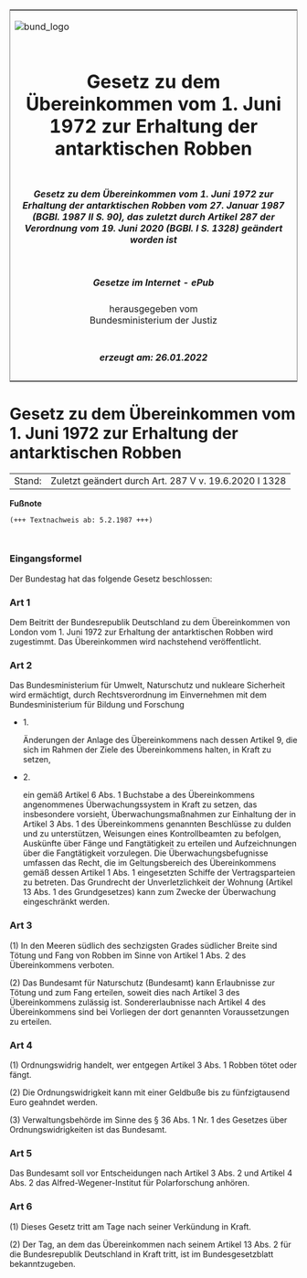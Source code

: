 <span id="DECKBLATT.html"></span>

<table border="0" frame="border" width="100%">

<tr valign="top">

<td align="left">

![bund\_logo](BfJ_2021_Web_de_de.gif)

</td>

<td align="right">

 

</td>

</tr>

<tr align="center" valign="middle">

<td colspan="2">

# Gesetz zu dem Übereinkommen vom 1. Juni 1972 zur Erhaltung der antarktischen Robben

</td>

</tr>

<tr align="center" valign="middle">

<td colspan="2">

##### Gesetz zu dem Übereinkommen vom 1. Juni 1972 zur Erhaltung der antarktischen Robben vom 27. Januar 1987 (BGBl. 1987 II S. 90), das zuletzt durch Artikel 287 der Verordnung vom 19. Juni 2020 (BGBl. I S. 1328) geändert worden ist

</td>

</tr>

<tr align="center" valign="middle">

<td colspan="2">

  
  

##### Gesetze im Internet - ePub  
  
herausgegeben vom  
Bundesministerium der Justiz

</td>

</tr>

<tr align="center" valign="bottom">

<td colspan="2">

  
  

##### erzeugt am: 26.01.2022

</td>

</tr>

</table>

<span id="BJNR200900987.html"></span>

# Gesetz zu dem Übereinkommen vom 1. Juni 1972 zur Erhaltung der antarktischen Robben

<div>

<div class="jnhtml">

|        |                                                       |
| ------ | ----------------------------------------------------- |
| Stand: | Zuletzt geändert durch Art. 287 V v. 19.6.2020 I 1328 |

</div>

</div>

<div>

  
**Fußnote**

<div class="jnhtml">

<div>

<div class="jurAbsatz">

  

``` 
(+++ Textnachweis ab: 5.2.1987 +++)

 
```

</div>

</div>

</div>

</div>

<span id="BJNR200900987BJNE000100325.html"></span>

### Eingangsformel  

<div>

<div class="jnhtml">

<div>

<div class="jurAbsatz">

Der Bundestag hat das folgende Gesetz beschlossen:

</div>

</div>

</div>

</div>

<span id="BJNR200900987BJNE000200325.html"></span>

### Art 1  

<div>

<div class="jnhtml">

<div>

<div class="jurAbsatz">

Dem Beitritt der Bundesrepublik Deutschland zu dem Übereinkommen von
London vom 1. Juni 1972 zur Erhaltung der antarktischen Robben wird
zugestimmt. Das Übereinkommen wird nachstehend veröffentlicht.

</div>

</div>

</div>

</div>

<span id="BJNR200900987BJNE000305119.html"></span>

### Art 2  

<div>

<div class="jnhtml">

<div>

<div class="jurAbsatz">

Das Bundesministerium für Umwelt, Naturschutz und nukleare Sicherheit
wird ermächtigt, durch Rechtsverordnung im Einvernehmen mit dem
Bundesministerium für Bildung und Forschung

  - 1\.
    
    <div style="">
    
    Änderungen der Anlage des Übereinkommens nach dessen Artikel 9, die
    sich im Rahmen der Ziele des Übereinkommens halten, in Kraft zu
    setzen,
    
    </div>

  - 2\.
    
    <div style="">
    
    ein gemäß Artikel 6 Abs. 1 Buchstabe a des Übereinkommens
    angenommenes Überwachungssystem in Kraft zu setzen, das insbesondere
    vorsieht, Überwachungsmaßnahmen zur Einhaltung der in Artikel 3 Abs.
    1 des Übereinkommens genannten Beschlüsse zu dulden und zu
    unterstützen, Weisungen eines Kontrollbeamten zu befolgen,
    Auskünfte über Fänge und Fangtätigkeit zu erteilen und
    Aufzeichnungen über die Fangtätigkeit vorzulegen. Die
    Überwachungsbefugnisse umfassen das Recht, die im Geltungsbereich
    des Übereinkommens gemäß dessen Artikel 1 Abs. 1 eingesetzten
    Schiffe der Vertragsparteien zu betreten. Das Grundrecht der
    Unverletzlichkeit der Wohnung (Artikel 13 Abs. 1 des Grundgesetzes)
    kann zum Zwecke der Überwachung eingeschränkt werden.
    
    </div>

</div>

</div>

</div>

</div>

<span id="BJNR200900987BJNE000401307.html"></span>

### Art 3  

<div>

<div class="jnhtml">

<div>

<div class="jurAbsatz">

(1) In den Meeren südlich des sechzigsten Grades südlicher Breite sind
Tötung und Fang von Robben im Sinne von Artikel 1 Abs. 2 des
Übereinkommens verboten.

</div>

<div class="jurAbsatz">

(2) Das Bundesamt für Naturschutz (Bundesamt) kann Erlaubnisse zur
Tötung und zum Fang erteilen, soweit dies nach Artikel 3 des
Übereinkommens zulässig ist. Sondererlaubnisse nach Artikel 4 des
Übereinkommens sind bei Vorliegen der dort genannten Voraussetzungen zu
erteilen.

</div>

</div>

</div>

</div>

<span id="BJNR200900987BJNE000501377.html"></span>

### Art 4  

<div>

<div class="jnhtml">

<div>

<div class="jurAbsatz">

(1) Ordnungswidrig handelt, wer entgegen Artikel 3 Abs. 1 Robben tötet
oder fängt.

</div>

<div class="jurAbsatz">

(2) Die Ordnungswidrigkeit kann mit einer Geldbuße bis zu fünfzigtausend
Euro geahndet werden.

</div>

<div class="jurAbsatz">

(3) Verwaltungsbehörde im Sinne des § 36 Abs. 1 Nr. 1 des Gesetzes über
Ordnungswidrigkeiten ist das Bundesamt.

</div>

</div>

</div>

</div>

<span id="BJNR200900987BJNE000600325.html"></span>

### Art 5  

<div>

<div class="jnhtml">

<div>

<div class="jurAbsatz">

Das Bundesamt soll vor Entscheidungen nach Artikel 3 Abs. 2 und Artikel
4 Abs. 2 das Alfred-Wegener-Institut für Polarforschung anhören.

</div>

</div>

</div>

</div>

<span id="BJNR200900987BJNE000701307.html"></span>

### Art 6  

<div>

<div class="jnhtml">

<div>

<div class="jurAbsatz">

(1) Dieses Gesetz tritt am Tage nach seiner Verkündung in Kraft.

</div>

<div class="jurAbsatz">

(2) Der Tag, an dem das Übereinkommen nach seinem Artikel 13 Abs. 2 für
die Bundesrepublik Deutschland in Kraft tritt, ist im Bundesgesetzblatt
bekanntzugeben.

</div>

</div>

</div>

</div>
